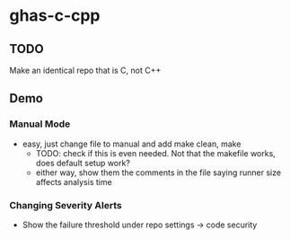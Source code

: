 # ghas-c-cpp

## TODO
Make an identical repo that is C, not C++

## Demo
### Manual Mode
- easy, just change file to manual and add make clean, make
    - TODO: check if this is even needed. Not that the makefile works, does default setup work?
    - either way, show them the comments in the file saying runner size affects analysis time

### Changing Severity Alerts
- Show the failure threshold under repo settings -> code security